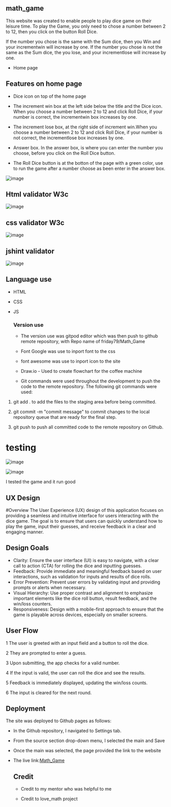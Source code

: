 ## math_game

 This website was created to enable people to play dice game on their leisure time.
 To play the Game, you only need to chose a number between 2 to 12, then you click on the button Roll Dice.

 If the number you chose is the same with the Sum dice, then you Win and your incrementwin will increase by one.
If the number you chose is not the same as the Sum dice, the you lose, and your incrementlose will increase by one.

- Home page

 ## Features on home page

- Dice icon on top of the home page

- The increment win box at the left side below  the title and the Dice icon. When you choose a  number between 2 to 12 and click Roll Dice, if your number is correct, the incrementwin box increases by one.

- The increment lose box, at the right side of increment win.When you choose a  number between 2 to 12 and click Roll Dice, if your number is not correct, the incrementlose box increases by one.

 - Answer box. In the answer box, is where you can enter the number you choose, before you click on the Roll Dice button.

  - The Roll Dice button is at the botton of the page with a green color, use to run the game after a number choose as been enter in the answer box.

    
![image](https://github.com/user-attachments/assets/98980618-26b5-4dd2-a026-eb45769e6c69)

## Html validator W3c

![image](https://github.com/user-attachments/assets/d40ac879-3d1d-4736-923c-e0540a34100d)

## css validator W3c

![image](https://github.com/user-attachments/assets/574818ba-11ee-425c-8433-f8e5bc83f702)

## jshint validator

![image](https://github.com/user-attachments/assets/33581d27-087e-4408-8294-cf4d60d2f4c7)


## Language use

- HTML
- CSS
- JS

  ### Version use
  * The version use was gitpod editor which was then push to github remote repository, with Repo name of friday79/Math_Game

  * Font Google was use to inport font to the css

  * font awesome was use to inport icon to the site

  * Draw.io - Used to create flowchart for the coffee machine
  
  * Git commands were used throughout the development to push the code to the remote repository. The following git commands were used:

1. git add . to add the files to the staging area before being committed.

2. git commit -m "commit message"  to commit changes to the local repository queue that are ready for the final step.

3. git push  to push all committed code to the remote repository on Github.

# testing 

![image](https://github.com/user-attachments/assets/9ee19bab-a421-4016-8125-c71a2293624b)

![image](https://github.com/user-attachments/assets/ab5e3c93-1db4-45ad-a552-cd720560a395)

I tested the game and it run good
## UX Design
#Overview
The User Experience (UX) design of this application focuses on providing a seamless and intuitive interface for users interacting with the dice game. The goal is to ensure that users can quickly understand how to play the game, input their guesses, and receive feedback in a clear and engaging manner.

## Design Goals
- Clarity: Ensure the user interface (UI) is easy to navigate, with a clear call to action (CTA) for rolling the dice and inputting guesses.
- Feedback: Provide immediate and meaningful feedback based on user interactions, such as validation for inputs and results of dice rolls.
- Error Prevention: Prevent user errors by validating input and providing prompts or alerts when necessary.
- Visual Hierarchy: Use proper contrast and alignment to emphasize important elements like the dice roll button, result feedback, and the win/loss counters.
- Responsiveness: Design with a mobile-first approach to ensure that the game is playable across devices, especially on smaller screens.

## User Flow
1 The user is greeted with an input field and a button to roll the dice.

2 They are prompted to enter a guess.

3 Upon submitting, the app checks for a valid number.

4 If the input is valid, the user can roll the dice and see the results.

5 Feedback is immediately displayed, updating the win/loss counts.

6 The input is cleared for the next round.


  ## Deployment

  The site was deployed to Github pages as follows:

+ In the Github repository, I navigated to Settings tab.
 
+ From the source section drop-down menu, I selected the main and Save

+ Once the main was selected, the page provided the link to the website

+ The live link:[Math_Game]( https://friday79.github.io/math_game/)

  ## Credit

  - Credit to my mentor who was helpful to me

  - Credit to love_math project
  


  
  
